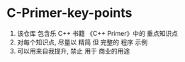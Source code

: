 # C-Primer-key-points
1. 该仓库 包含乐 C++ 书籍 《C++ Primer》中的 重点知识点
2. 对每个知识点, 尽量以 精简 但 完整的 程序 示例
3. 可以用来自我提升, 禁止 用于 商业的用途

